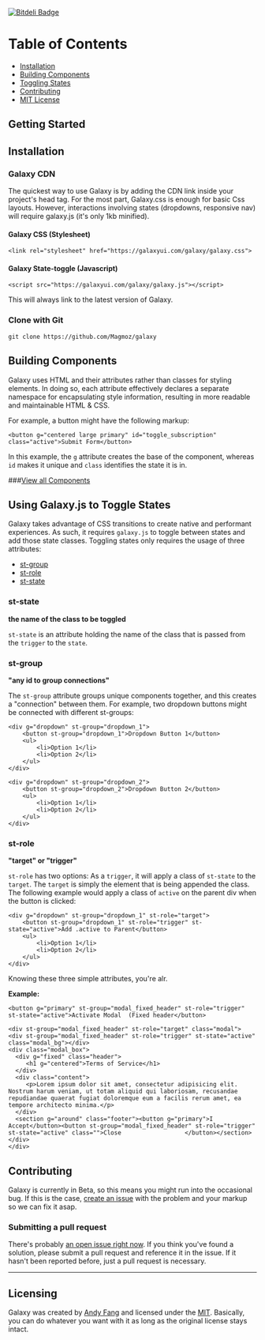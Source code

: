 [![Bitdeli Badge](https://d2weczhvl823v0.cloudfront.net/Magmoz/galaxy/trend.png)](https://bitdeli.com/free "Bitdeli Badge")

# Table of Contents
- [Installation](#installation)
- [Building Components](#building-components)
- [Toggling States](#using-galaxyjs-to-toggle-states)
- [Contributing](#contributing)
- [MIT License](#licensing)

## Getting Started

## Installation

### Galaxy CDN
The quickest way to use Galaxy is by adding the CDN link inside your project's head tag. For the most part, Galaxy.css is enough for basic Css layouts. However, interactions involving states (dropdowns, responsive nav) will require galaxy.js (it's only 1kb minified).

#### Galaxy CSS (Stylesheet)
`<link rel="stylesheet" href="https://galaxyui.com/galaxy/galaxy.css">`

#### Galaxy State-toggle (Javascript)
`<script src="https://galaxyui.com/galaxy/galaxy.js"></script>`

This will always link to the latest version of Galaxy.

### Clone with Git

```
git clone https://github.com/Magmoz/galaxy
```

## Building Components
Galaxy uses HTML and their attributes rather than classes for styling elements. In doing so, each attribute effectively declares a separate namespace for encapsulating style information, resulting in more readable and maintainable HTML & CSS.

For example, a button might have the following markup:

```
<button g="centered large primary" id="toggle_subscription" class="active">Submit Form</button>
```

In this example, the `g` attribute creates the base of the component, whereas `id` makes it unique and `class` identifies the state it is in.

###[View all Components](https://galaxyui.com/components)

## Using Galaxy.js to Toggle States

Galaxy takes advantage of CSS transitions to create native and performant experiences. As such, it requires `galaxy.js` to toggle between states and add those state classes. Toggling states only requires the usage of three attributes:

- [st-group](#st-group)
- [st-role](#st-role)
- [st-state](#st-state)

### st-state
**the name of the class to be toggled**

`st-state` is an attribute holding the name of the class that is passed from the `trigger` to the `state`.

### st-group
**"any id to group connections"**

The `st-group` attribute groups unique components together, and this creates a "connection" between them. For example, two dropdown buttons might be connected with different st-groups:

```
<div g="dropdown" st-group="dropdown_1">
	<button st-group="dropdown_1">Dropdown Button 1</button>
	<ul>
		<li>Option 1</li>
		<li>Option 2</li>
	</ul>
</div>

<div g="dropdown" st-group="dropdown_2">
	<button st-group="dropdown_2">Dropdown Button 2</button>
	<ul>
		<li>Option 1</li>
		<li>Option 2</li>
	</ul>
</div>
```

### st-role
**"target" or "trigger"**

`st-role` has two options: As a `trigger`, it will apply a class of `st-state` to the `target`. The `target` is simply the element that is being appended the class. The following example would apply a class of `active` on the parent div when the button is clicked:

```
<div g="dropdown" st-group="dropdown_1" st-role="target">
	<button st-group="dropdown_1" st-role="trigger" st-state="active">Add .active to Parent</button>
	<ul>
		<li>Option 1</li>
		<li>Option 2</li>
	</ul>
</div>
```

Knowing these three simple attributes, you're alr.

**Example:**
```
<button g="primary" st-group="modal_fixed_header" st-role="trigger" st-state="active">Activate Modal  (Fixed header</button>

<div st-group="modal_fixed_header" st-role="target" class="modal">
<div st-group="modal_fixed_header" st-role="trigger" st-state="active" class="modal_bg"></div>
<div class="modal_box">
  <div g="fixed" class="header">
     <h1 g="centered">Terms of Service</h1>
  </div>
  <div class="content">
     <p>Lorem ipsum dolor sit amet, consectetur adipisicing elit. Nostrum harum veniam, ut totam aliquid qui laboriosam, recusandae repudiandae quaerat fugiat doloremque eum a facilis rerum amet, ea tempore architecto minima.</p>
  </div>
  <section g="around" class="footer"><button g="primary">I Accept</button><button st-group="modal_fixed_header" st-role="trigger" st-state="active" class="">Close					</button></section>
</div>
</div>
```

## Contributing
Galaxy is currently in Beta, so this means you might run into the occasional bug. If this is the case, [create an issue](https://github.com/Magmoz/galaxy/issues/new) with the problem and your markup so we can fix it asap.

### Submitting a pull request
There's probably [an open issue right now](https://github.com/Magmoz/galaxy/issues). If you think you've found a solution, please submit a pull request and reference it in the issue. If it hasn't been reported before, just a pull request is necessary.

---

## Licensing

Galaxy was created by [Andy Fang](//twitter.com/andyfang98) and licensed under the [MIT](//tldrlegal.com/license/mit-license). Basically, you can do whatever you want with it as long as the original license stays intact.
